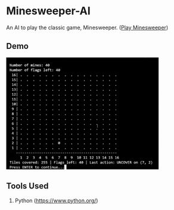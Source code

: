 # Minesweeper-AI

An AI to play the classic game, Minesweeper. ([Play Minesweeper](https://minesweeperonline.com/#intermediate))

## Demo

<img src="Minesweeper AI Demo.gif" height="300"/>

## Tools Used
1. Python (https://www.python.org/)
